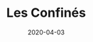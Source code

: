 ---
name: les-confines
title: Les Confinés
date: 2020-04-03
tags: 
    - project

image: 
    - /content/project/les-confines/les_confines.mp4-poster.png

video:
    - /content/project/les-confines/les_confines.mp4

text:
    - Emmanuel Macron rend visite à ses amis les Français dans un appartement de 14m². Et ce soir, c'est Emmanuel qui fait à manger.

with:
    - Leon Denise (visual)
    
---